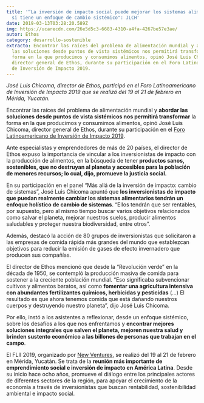 ```yaml
---
title: '“La inversión de impacto social puede mejorar los sistemas alimentarios
  si tiene un enfoque de cambio sistémico": JLCH'
date: 2019-03-13T03:28:20.589Z
img: https://ucarecdn.com/26e5d5c3-6683-4310-a4fa-4267be57e3ae/
autor: Ethos
category: desarrollo-sostenible
extracto: Encontrar las raíces del problema de alimentación mundial y abordar
  las soluciones desde puntos de vista sistémicos nos permitirá transformar la
  forma en la que producimos y consumimos alimentos, opinó José Luis Chicoma,
  director general de Ethos, durante su participación en el Foro Latinoamericano
  de Inversión de Impacto 2019.
---
```

*José Luis Chicoma, director de Ethos, participó en el Foro Latinoamericano de Inversión de Impacto 2019 que se realizó del 19 al 21 de febrero en Mérida, Yucatán.* 

Encontrar las raíces del problema de alimentación mundial y **abordar las soluciones desde puntos de vista sistémicos nos permitirá transformar** la forma en la que producimos y consumimos alimentos, opinó José Luis Chicoma, director general de Ethos, durante su participación en el [Foro Latinoamericano de Inversión de Impacto 2019](https://www.inversiondeimpacto.org/home).

Ante especialistas y emprendedores de más de 20 países, el director de Ethos expuso la importancia de vincular a los inversionistas de impacto con la producción de alimentos, en la búsqueda de tener **productos sanos, sostenibles, que no destruyan al planeta y accesibles para la población de menores recursos; lo cual, dijo, promueve la justicia social.**

En su participación en el panel “Más allá de la inversión de impacto: cambio de sistemas”, José Luis Chicoma apuntó que **los inversionistas de impacto que puedan realmente cambiar los sistemas alimentarios tendrán un enfoque holístico de cambio de sistemas**. “Ellos tendrán que ser rentables, por supuesto, pero al mismo tiempo buscar varios objetivos relacionados como salvar el planeta, mejorar nuestros suelos, producir alimentos saludables y proteger nuestra biodiversidad, entre otros”.

Además, destacó la acción de 80 grupos de inversionistas que solicitaron a las empresas de comida rápida más grandes del mundo que establezcan objetivos para reducir la emisión de gases de efecto invernadero que producen sus compañías. 

El director de Ethos mencionó que desde la “Revolución verde” en la década de 1950, se contempló la producción masiva de comida para sostener a la creciente población mundial. “Eso significaba subvencionar cultivos y alimentos baratos, así como **fomentar una agricultura intensiva con abundantes fertilizantes químicos, herbicidas y pesticidas** (…) El resultado es que ahora tenemos comida que está dañando nuestros cuerpos y destruyendo nuestro planeta”, dijo José Luis Chicoma.

Por ello, instó a los asistentes a reflexionar, desde un enfoque sistémico, sobre los desafíos a los que nos enfrentamos y **encontrar mejores soluciones integrales que salven el planeta, mejoren nuestra salud y brinden sustento económico a las billones de personas que trabajan en el campo**. 

El FLII 2019, organizado por [New Ventures](https://nvgroup.org/), se realizó del 19 al 21 de febrero en Mérida, Yucatán. Se trata de la **reunión más importante de emprendimiento social e inversión de impacto en América Latina**. Desde su inicio hace ocho años, promueve el diálogo entre los principales actores de diferentes sectores de la región, para apoyar el crecimiento de la economía a través de inversionistas que buscan rentabilidad, sostenibilidad ambiental e impacto social.